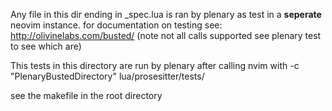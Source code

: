 Any file in this dir ending in _spec.lua is ran by plenary as test in a **seperate** neovim instance.
for documentation on testing see: http://olivinelabs.com/busted/
(note not all calls supported see plenary test to see which are)

This tests in this directory are run by plenary after calling nvim with -c "PlenaryBustedDirectory" lua/prosesitter/tests/ 

see the makefile in the root directory
